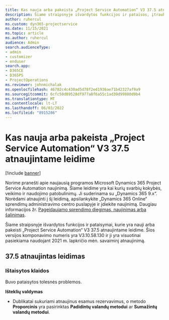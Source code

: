 ```yaml
---
title: Kas nauja arba pakeista „Project Service Automation“ V3 37.5 atnaujintame leidime
description: Šiame straipsnyje išvardytos funkcijos ir pataisos, įtrauktos į „Microsoft Dynamics 365 Project Service Automation“ V3 37.5 atnaujintą leidimą.
author: ruhercul
ms.custom: dyn365-projectservice
ms.date: 11/15/2021
ms.topic: article
ms.author: ruhercul
audience: Admin
search.audienceType:
- admin
- customizer
- enduser
search.app:
- D365CE
- D365PS
- ProjectOperations
ms.reviewer: johnmichalak
ms.openlocfilehash: 46782c4c430ad5d78f2ed1936ae71b42327af9a9
ms.sourcegitcommit: 6cfc50d89528df977a8f6a55c1ad39d99800d9b4
ms.translationtype: MT
ms.contentlocale: lt-LT
ms.lasthandoff: 06/03/2022
ms.locfileid: "8915286"
---
```

# <a name="whats-new-or-changed-in-project-service-automation-update-release-375-v3"></a>Kas nauja arba pakeista „Project Service Automation“ V3 37.5 atnaujintame leidime

[!include [banner](../includes/psa-now-project-operations.md)]

Norime pranešti apie naujausią programos Microsoft Dynamics 365 Project Service Automation naujinimą. Šiame leidime yra kai kurių svarbių kokybės, veikimo ir naudojimo patobulinimų. Ji suderinama su „Dynamics 365 9.x“. Norėdami atnaujinti į šį leidimą, apsilankykite „Dynamics 365 Online“ sprendimų administravimo centro puslapyje ir įdiekite naujinimą. Daugiau informacijos žr. [Pageidaujamo sprendimo diegimas, naujinimas arba šalinimas](/power-platform/admin/install-remove-preferred-solution).

Šiame straipsnyje išvardytos funkcijos ir pataisymai, kurie yra nauji arba pakeisti „Project Service Automation“ V3 37.5 atnaujintame leidime. Šios versijos komponavimo numeris yra V3.10.58.130 ir ji yra visuotinai pasiekiama naudojant 2021 m. lapkričio mėn. savaiminį atnaujinimą.

## <a name="update-release-375"></a>37.5 atnaujintas leidimas

### <a name="bug-fixes"></a>Ištaisytos klaidos

Buvo pataisytos tolesnės problemos.

**Išteklių valdymas**
- Dublikatai sukuriami atnaujinus esamus rezervavimus, o metodo **Proporcinis** yra pasirinktas **Padidintų valandų metodui** ar **Sumažintų valandų metodui**.
